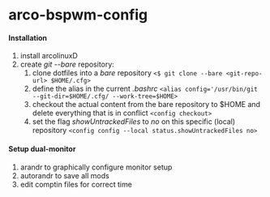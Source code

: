 # arco-bspwm-config


#### Installation

1. install arcolinuxD
2. create *git --bare* repository:
    1. clone dotfiles into a *bare* repository
    `<$ git clone --bare <git-repo-url> $HOME/.cfg>`
    2. define the alias in the current *.bashrc*
    `<alias config='/usr/bin/git --git-dir=$HOME/.cfg/ --work-tree=$HOME>`
    3. checkout the actual content from the bare repository to $HOME and delete everything that is in conflict
    `<config checkout>`
    4. set the flag *showUntrackedFiles* to *no* on this specific (local) repository
    `<config config --local status.showUntrackedFiles no>`



#### Setup dual-monitor

1. arandr to graphically configure monitor setup
2. autorandr to save all mods
3. edit comptin files for correct time

